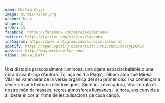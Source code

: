 ```yaml
---
name: Mireia Vilar
image: mireia-vilar.png
accent: blue
shape: 2
order: 15
facebook: https://facebook.com/mireiavilarsona/
twitter: https://twitter.com/mireiavilarsona
instagram: https://www.instagram.com/mireiavilarsona/
spotify: https://open.spotify.com/artist/7JYFZ5VnxqJxcYryLzGKEx
website: http://www.mireiavilar.com/
video: 2eukwJBCAfY
---
```


Una distopia paradoxalment lluminosa, una òpera espacial ballable o una obra d’avant-pop d’autora. Tot açò és 'La Plaga', l’àlbum amb què Mireia Vilar es va enlairar de la versió orgànica del seu primer disc i va començar a vestir-se amb textures electròniques. Sintètica i evocadora, Vilar retrata el nostre món de masses, recrea atmosferes llunyanes i, alhora, ens convida a alliberar el cos al ritme de les pulsacions de cada cançó.
